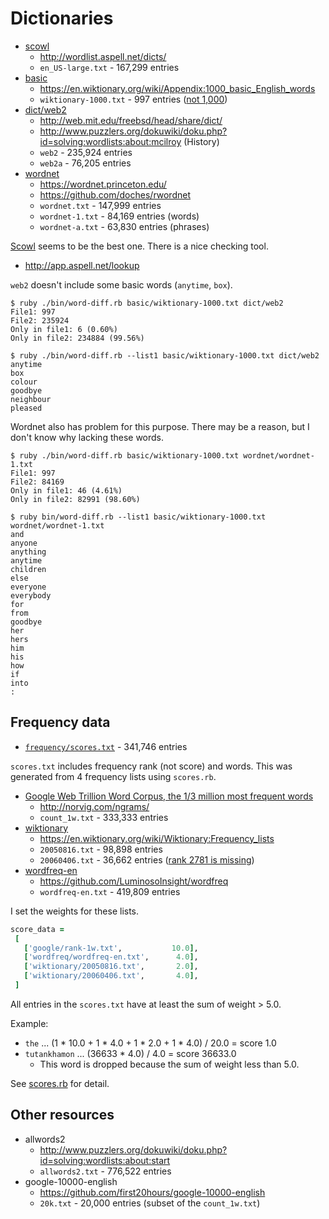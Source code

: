 # Dictionaries

 * [scowl](./scowl/)
   * http://wordlist.aspell.net/dicts/
   * `en_US-large.txt` - 167,299 entries
 * [basic](./basic/)
   * https://en.wiktionary.org/wiki/Appendix:1000_basic_English_words
   * `wiktionary-1000.txt` - 997 entries ([not 1,000](https://en.wiktionary.org/wiki/Appendix_talk:1000_basic_English_words))
 * [dict/web2](./dict/)
   * http://web.mit.edu/freebsd/head/share/dict/
   * http://www.puzzlers.org/dokuwiki/doku.php?id=solving:wordlists:about:mcilroy (History)
   * `web2` - 235,924 entries
   * `web2a` - 76,205 entries
 * [wordnet](./wordnet/)
   * https://wordnet.princeton.edu/
   * https://github.com/doches/rwordnet
   * `wordnet.txt` - 147,999 entries
   * `wordnet-1.txt` - 84,169 entries (words)
   * `wordnet-a.txt` - 63,830 entries (phrases)

[Scowl](http://wordlist.aspell.net/) seems to be the best one. There is a nice checking tool.

 * http://app.aspell.net/lookup

`web2` doesn't include some basic words (`anytime`, `box`).

```console
$ ruby ./bin/word-diff.rb basic/wiktionary-1000.txt dict/web2
File1: 997
File2: 235924
Only in file1: 6 (0.60%)
Only in file2: 234884 (99.56%)

$ ruby ./bin/word-diff.rb --list1 basic/wiktionary-1000.txt dict/web2
anytime
box
colour
goodbye
neighbour
pleased
```

Wordnet also has problem for this purpose. There may be a reason, but I don't know why lacking these words.

```console
$ ruby ./bin/word-diff.rb basic/wiktionary-1000.txt wordnet/wordnet-1.txt
File1: 997
File2: 84169
Only in file1: 46 (4.61%)
Only in file2: 82991 (98.60%)

$ ruby bin/word-diff.rb --list1 basic/wiktionary-1000.txt wordnet/wordnet-1.txt
and
anyone
anything
anytime
children
else
everyone
everybody
for
from
goodbye
her
hers
him
his
how
if
into
:
```

## Frequency data

 * [`frequency/scores.txt`](frequency/scores.txt) - 341,746 entries

`scores.txt` includes frequency rank (not score) and words. This was generated from 4 frequency lists using `scores.rb`.

 * [Google Web Trillion Word Corpus, the 1/3 million most frequent words](./frequency/google/)
   * http://norvig.com/ngrams/
   * `count_1w.txt` - 333,333 entries
 * [wiktionary](./frequency/wiktionary/)
   * https://en.wiktionary.org/wiki/Wiktionary:Frequency_lists
   * `20050816.txt` - 98,898 entries
   * `20060406.txt` - 36,662 entries ([rank 2781 is missing](https://en.wiktionary.org/wiki/Wiktionary_talk:Frequency_lists/PG/2006/04/1-10000))
 * [wordfreq-en](./frequency/wordfreq/)
   * https://github.com/LuminosoInsight/wordfreq
   * `wordfreq-en.txt` - 419,809 entries

I set the weights for these lists.

```ruby
score_data =
 [
   ['google/rank-1w.txt',           10.0],
   ['wordfreq/wordfreq-en.txt',      4.0],
   ['wiktionary/20050816.txt',       2.0],
   ['wiktionary/20060406.txt',       4.0],
 ]
```

All entries in the `scores.txt` have at least the sum of weight > 5.0.

Example:

 * `the` ... (1 * 10.0 + 1 * 4.0 + 1 * 2.0 + 1 * 4.0) / 20.0 = score 1.0
 * `tutankhamon` ... (36633 * 4.0) / 4.0 = score 36633.0
   * This word is dropped because the sum of weight less than 5.0.

See [scores.rb](./frequency/scores.rb) for detail.

## Other resources

 * allwords2
   * http://www.puzzlers.org/dokuwiki/doku.php?id=solving:wordlists:about:start
   * `allwords2.txt` - 776,522 entries
 * google-10000-english
   * https://github.com/first20hours/google-10000-english
   * `20k.txt` - 20,000 entries (subset of the `count_1w.txt`)
